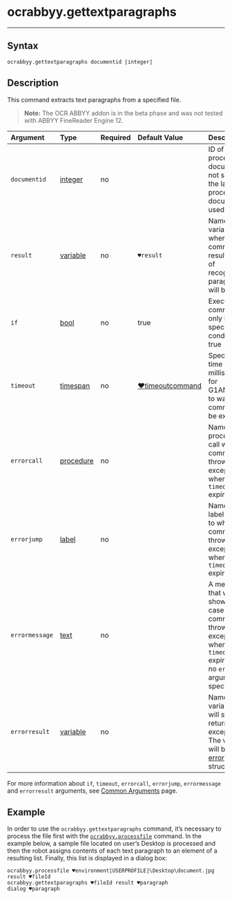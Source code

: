# ocrabbyy.gettextparagraphs

------

## Syntax

```
ocrabbyy.gettextparagraphs documentid ⟦integer⟧
```

## Description

This command extracts text paragraphs from a specified file.

> **Note:** The OCR ABBYY addon is in the beta phase and was not tested with ABBYY FineReader Engine 12.

| Argument       | Type                                                         | Required | Default Value                                                | Description                                                  |
| :------------- | :----------------------------------------------------------- | :------- | :----------------------------------------------------------- | :----------------------------------------------------------- |
| `documentid`   | [integer](https://manual.g1ant.com/link/G1ANT.Language/G1ANT.Language/Structures/IntegerStructure.md) | no       |                                                              | ID of a processed document. If not specified, the last processed document is used |
| `result`       | [variable](https://manual.g1ant.com/link/G1ANT.Language/G1ANT.Language/Structures/VariableStructure.md) | no       | `♥result`                                                    | Name of a variable where the command's result (a list of recognized paragraphs) will be stored |
| `if`           | [bool](https://manual.g1ant.com/link/G1ANT.Language/G1ANT.Language/Structures/BooleanStructure.md) | no       | true                                                         | Executes the command only if a specified condition is true   |
| `timeout`      | [timespan](https://manual.g1ant.com/link/G1ANT.Language/G1ANT.Language/Structures/TimeSpanStructure.md) | no       | [♥timeoutcommand](https://manual.g1ant.com/link/G1ANT.Language/G1ANT.Addon.Core/Variables/TimeoutCommandVariable.md) | Specifies time in milliseconds for G1ANT.Robot to wait for the command to be executed |
| `errorcall`    | [procedure](https://manual.g1ant.com/link/G1ANT.Language/G1ANT.Language/Structures/ProcedureStructure.md) | no       |                                                              | Name of a procedure to call when the command throws an exception or when a given `timeout` expires |
| `errorjump`    | [label](https://manual.g1ant.com/link/G1ANT.Language/G1ANT.Language/Structures/LabelStructure.md) | no       |                                                              | Name of the label to jump to when the command throws an exception or when a given `timeout` expires |
| `errormessage` | [text](https://manual.g1ant.com/link/G1ANT.Language/G1ANT.Language/Structures/TextStructure.md) | no       |                                                              | A message that will be shown in case the command throws an exception or when a given `timeout` expires, and no `errorjump` argument is specified |
| `errorresult`  | [variable](https://manual.g1ant.com/link/G1ANT.Language/G1ANT.Language/Structures/VariableStructure.md) | no       |                                                              | Name of a variable that will store the returned exception. The variable will be of [error](https://manual.g1ant.com/link/G1ANT.Language/G1ANT.Language/Structures/ErrorStructure.md) structure |

For more information about `if`, `timeout`, `errorcall`, `errorjump`, `errormessage` and `errorresult` arguments, see [Common Arguments](https://manual.g1ant.com/link/G1ANT.Manual/appendices/common-arguments.md) page.

## Example

In order to use the `ocrabbyy.gettextparagraphs` command, it’s necessary to process the file first with the [`ocrabbyy.processfile`](https://manual.g1ant.com/link/G1ANT.Addon.Ocr.AbbyyFineReader/G1ANT.Addon.Ocr.AbbyyFineReader/Commands/OcrAbbyyProcessFileCommand.md) command. In the example below, a sample file located on user’s Desktop is processed and then the robot assigns contents of each text paragraph to an element of a resulting list. Finally, this list is displayed in a dialog box:

```G1ANT
ocrabbyy.processfile ♥environment⟦USERPROFILE⟧\Desktop\document.jpg result ♥fileId
ocrabbyy.gettextparagraphs ♥fileId result ♥paragraph
dialog ♥paragraph
```


